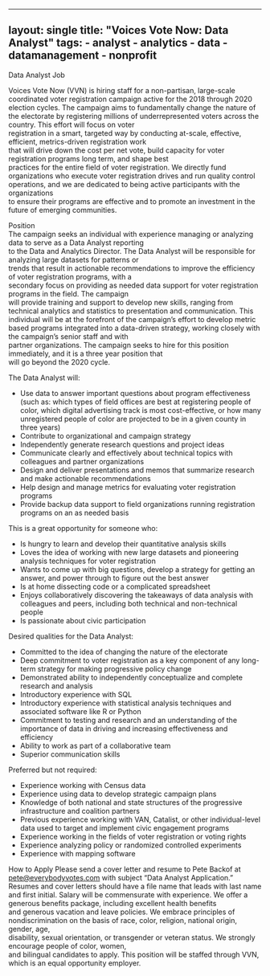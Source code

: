 ---
layout: single
title:  "Voices Vote Now: Data Analyst"
tags: 
    - analyst
    - analytics
    - data
    - datamanagement
    - nonprofit
 ---

Data	Analyst Job 

Voices	Vote	Now	(VVN) is	hiring	staff	for	a	non-partisan,	large-scale	coordinated	voter	registration	campaign active	
for	the	2018 through	2020	election	cycles.	The	campaign	aims	to	fundamentally	change	the	nature	of	the	
electorate	by	registering millions	of	underrepresented	voters	across	the	country.	This	effort	will	focus	on	voter	
registration	in	a	smart,	targeted	way	by	conducting	at-scale,	effective,	efficient,	metrics-driven	registration	work	
that	will	drive	down	the	cost	per	net	vote,	build	capacity	for	voter	registration	programs	long	term,	and	shape	best	
practices	for	the	entire	field	of	voter	registration. We	directly	fund	organizations	who	execute	voter	registration
drives and	run	quality	control	operations,	and	we	are	dedicated	to	being	active	participants	with	the	organizations	
to	ensure	their	programs	are	effective	and	to	promote	an	investment	in	the	future	of	emerging	communities.

Position	
The	campaign	seeks	an individual	with experience	managing	or	analyzing	data to	serve	as a Data	Analyst reporting	
to	the	Data	and	Analytics	Director.		The	Data	Analyst will	be	responsible	for	analyzing	large	datasets	for	patterns	or	
trends	that	result	in	actionable	recommendations	to	improve	the	efficiency	of	voter	registration programs,	with	a	
secondary	focus	on	providing	as	needed	data	support	for	voter	registration	programs	in	the	field.	The	campaign	
will	provide	training	and	support	to	develop	new	skills,	ranging	from	technical	analytics	and	statistics	to
presentation	and	communication.	This	individual	will	be	at	the	forefront	of	the	campaign’s	effort	to	develop metric	
based programs	integrated	into	a	data-driven	strategy,	working	closely	with	the	campaign’s	senior staff	and	with	
partner	organizations.	The	campaign	seeks	to	hire	for	this	position	immediately,	and	it	is	a	three year	position	that	
will	go	beyond	the	2020 cycle.	

The	Data	Analyst will:
* Use	data	to	answer	important	questions	about program effectiveness (such	as: which	types	of	field	offices
are	best	at registering	people	of	color,	which digital	advertising	track	is	most	cost-effective,	or	how	many	
unregistered	people	of	color	are	projected	to	be	in	a	given	county	in	three	years)
* Contribute	to	organizational	and	campaign	strategy
* Independently	generate	research	questions	and	project	ideas
* Communicate	clearly	and	effectively	about	technical	topics with	colleagues	and partner	organizations
* Design	and	deliver	presentations	and	memos	that	summarize	research	and	make	actionable	recommendations	
* Help	design	and	manage metrics	for	evaluating	voter	registration	programs
* Provide	backup	data	support	to	field	organizations	running	registration	programs	on	an	as	needed	basis

This	is	a	great	opportunity	for	someone	who:
* Is	hungry	to	learn	and	develop	their	quantitative	analysis	skills	
* Loves	the	idea	of	working	with	new	large	datasets	and	pioneering	analysis	techniques	for	voter	registration
* Wants	to	come	up	with	big	questions,	develop	a	strategy	for	getting	an	answer,	and	power through	to	figure out the	best	answer
* Is	at	home	dissecting code	or a complicated spreadsheet	
* Enjoys collaboratively	discovering the	takeaways	of data	analysis with	colleagues	and	peers,	including	both	technical	and non-technical	people
* Is	passionate	about	civic	participation	

Desired	qualities	for	the	Data	Analyst:
* Committed	to	the	idea	of	changing	the	nature	of	the	electorate
* Deep	commitment	to	voter	registration	as	a	key	component	of	any	long-term	strategy	for	making	progressive	policy	change
* Demonstrated	ability	to	independently	conceptualize	and	complete research	and	analysis	
* Introductory	experience	with	SQL	
* Introductory	experience	with	statistical	analysis	techniques and	associated	software	like	R	or	Python
* Commitment	to	testing	and	research	and	an	understanding	of	the	importance	of	data	in	driving	and	increasing	effectiveness	and	efficiency	
* Ability	to	work	as	part	of	a	collaborative	team	
* Superior communication	skills	

Preferred	but	not	required:
* Experience	working	with	Census	data
* Experience	using	data	to	develop	strategic	campaign	plans
* Knowledge	of	both	national	and	state	structures	of	the	progressive	infrastructure	and	coalition	partners
* Previous	experience	working	with	VAN,	Catalist,	or	other	individual-level	data	used	to	target	and	implement	civic	engagement	programs
* Experience	working	in	the	fields	of	voter	registration	or	voting	rights
* Experience	analyzing policy	or	randomized	controlled	experiments
* Experience	with	mapping	software	

How	to	Apply
Please	send	a	cover	letter	and	resume	to	Pete	Backof at	pete@everybodyvotes.com with	subject	“Data	Analyst
Application.”	Resumes	and	cover	letters	should	have	a	file	name	that	leads	with last	name	and	first	initial. Salary	
will	be	commensurate	with	experience.	We	offer	a	generous	benefits	package,	including	excellent	health	benefits	
and	generous	vacation	and	leave	policies.
We	embrace	principles	of	nondiscrimination	on	the	basis	of	race,	color,	religion,	national	origin,	gender,	age,	
disability,	sexual	orientation,	or	transgender	or	veteran	status.	We	strongly	encourage	people	of	color,	women,	
and	bilingual	candidates	to	apply.	This	position	will	be	staffed	through	VVN,	which	is	an	equal	opportunity	
employer.
